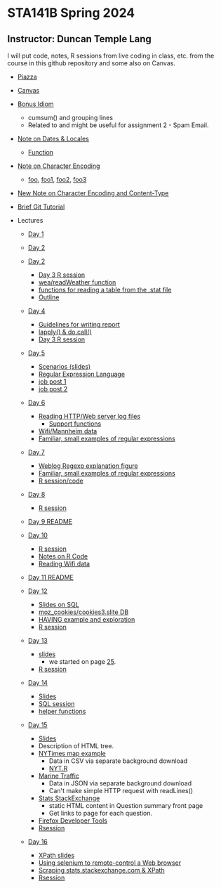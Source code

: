 #  STA141B Spring 2024
## Instructor: Duncan Temple Lang

I will put code, notes, R sessions from live coding in class, etc. from the course in this github repository and some also on Canvas.


+ [Piazza](https://piazza.com/class/lufnnjs0ub36ht)

+ [Canvas](https://canvas.ucdavis.edu/courses/877218)


+ [Bonus Idiom](Lectures/Day7/cumsum.md)
   + cumsum() and grouping lines
   + Related to and might be useful for assignment 2 - Spam Email.

+ [Note on Dates & Locales](Docs/locale.md)
   + [Function](Docs/locale.R)
   
+ [Note on Character Encoding](Docs/CharacterEncoding.md)
   + [foo](Docs/foo), [foo1](Docs/foo1), [foo2](Docs/foo2), [foo3](Docs/foo3)
   
+ [New Note on Character Encoding and Content-Type](Docs/CharacterEncoding3.md)
   
+ [Brief Git Tutorial](GitBasics.md)

+ Lectures
     + [Day 1](Lectures/Day1)
     + [Day 2](Lectures/Day2)
     + [Day 2](Lectures/Day3)
         + [Day 3 R session](Lectures/Day3/Rsession_day3.txt)		 
		 + [wea/readWeather function](Lectures/Day3/wea.R)
		 + [functions for reading a table from the .stat file](Lectures/Day3/stat.R)
		 + [Outline](Lectures/Day3/Outline.md)
     + [Day 4](Lectures/Day4)	 
	     + [Guidelines for writing report](Lectures/Day4/StructureOfReport.md)
         + [lapply() & do.call()](Lectures/Day4/lapply_do.call.md)
         + [Day 3 R session](Lectures/Day4/Day4Rsession.txt)
     + [Day 5](Lectures/Day5)
	     + [Scenarios (slides)](Lectures/Day5/Examples.html)
	     + [Regular Expression Language](Lectures/Day5/Regexp.html)		 
         + [job post 1](Lectures/Day5/jobPost.md)
         + [job post 2](Lectures/Day5/jobPost2.md)		 

     + [Day 6](Lectures/Day6)
	     + [Reading HTTP/Web server log files](Lectures/Day6/weblog.md)
            + [Support functions](Lectures/Day6/weblogFun.R)
         + [Wifi/Mannheim data]()
 	     + [Familiar, small examples of regular expressions](Lectures/Day5/examples.md)

     + [Day 7](Lectures/Day7) 
	     + [Weblog Regexp explanation figure](Lectures/Day7/weblog.pdf)
 	     + [Familiar, small examples of regular expressions](Lectures/Day5/examples.md)         
	     + [R session/code](Lectures/Day7/Day7.session)
     + [Day 8](Lectures/Day8)
	      + [R session](Lectures/Day8/Day8.rsession)
     + [Day 9 README](Lectures/Day9/README.md)
	 
     + [Day 10](Lectures/Day10)	 
	    + [R session](Lectures/Day10/Day10.Rsession)	 
	    + [Notes on R Code](Lectures/Day10/NotesRCodeAssignment1.md)	 		
	    + [Reading Wifi data](Lectures/Day10/wifi.R)	 		
     + [Day 11 README](Lectures/Day11/README.md)		
     + [Day 12](Lectures/Day12/)
         + [Slides on SQL](Lectures/Day11/dbms2.html)
         + [moz_cookies/cookies3.slite DB](Lectures/Day11/cookies3.sqlite)		 
         + [HAVING example and exploration](Lectures/Day11/havingEg.sql) 
         + [R session](Lectures/Day11/Day12.rsession)

     + [Day 13](Lectures/Day13)
	     + [slides](Lectures/Day11/dbms2.html)	 
		    + we started on page [25](Lectures/Day11/dbms2.html#25).
	     + [R session](Lectures/Day13/Rsession)
		 
     + [Day 14](Lectures/Day14)
	     + [Slides](Lectures/Day14/BBall.html)
	     + [SQL session](Lectures/Day14/SQLSession)		 
	     + [helper functions](Lectures/Day14/dbFuns.R)		 		 

     + [Day 15](Lectures/Day15)
         + [Slides](Lectures/Day15/slides.html)	 
		 + Description of HTML tree.
         + [NYTimes map example](https://www.nytimes.com/interactive/2015/05/03/upshot/the-best-and-worst-places-to-grow-up-how-your-area-compares.html)
		    + Data in CSV via separate background download			
            + [NYT.R](Lectures/Day15/NYT.R)
         + [Marine Traffic](https://www.marinetraffic.com/en/ais/home/centerx:-123.5/centery:36.9/zoom:10)
		    + Data in JSON via separate background download
			+ Can't make simple HTTP request with readLines()
         + [Stats StackExchange](https://stats.stackexchange.com)
		    + static HTML content in Question summary front page
			+ Get links to page for each question.
         + [Firefox Developer Tools](https://firefox-source-docs.mozilla.org/devtools-user/network_monitor/)			
         + [Rsession](Lectures/Day15/Rsession)			

     + [Day 16](Lectures/Day16)
         + [XPath slides](Lectures/Day16/XPath.html)	 
         + [Using selenium to remote-control a Web browser](Lectures/Day16/selenium.R)	 		 
		 + [Scraping stats.stackexchange.com & XPath](StatsSE.R)
         + [Rsession](Lectures/Day16/Ression)
<!-- 
     + [Day 15](Lectures/Day15)

     + [Day 16](Lectures/Day16)
     + [Day 17](Lectures/Day17)
     + [Day 18](Lectures/Day18)
     + [Day 19](Lectures/Day19)
     + [Day 20](Lectures/Day20)


mdList(sprintf("[Day %d](Lectures/Day%d)", 7:20, 7:20), "     + ")
-->
    
